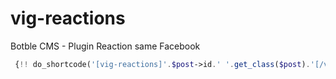 # vig-reactions
Botble CMS - Plugin Reaction same Facebook

```php
 {!! do_shortcode('[vig-reactions]'.$post->id.' '.get_class($post).'[/vig-reactions]') !!}
```

